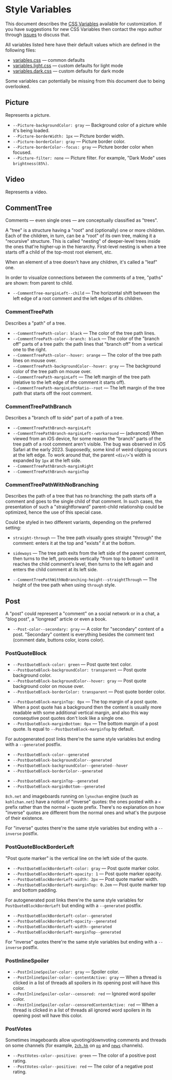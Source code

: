 # Style Variables

This document describes the [CSS Variables](https://developer.mozilla.org/docs/Web/CSS/Using_CSS_custom_properties) available for customization. If you have suggestions for new CSS Variables then contact the repo author through [issues](https://gitlab.com/catamphetamine/social-components-react/issues) to discuss that.

All variables listed here have their default values which are defined in the following files:
* [variables.css](https://gitlab.com/catamphetamine/social-components-react/blob/master/style/variables.css) — common defaults
* [variables.light.css](https://gitlab.com/catamphetamine/social-components-react/blob/master/style/variables.light.css) — custom defaults for light mode
* [variables.dark.css](https://gitlab.com/catamphetamine/social-components-react/blob/master/style/variables.dark.css) — custom defaults for dark mode

Some variables can potentially be missing from this document due to being overlooked.

## Picture

Represents a picture.

* `--Picture-backgroundColor: gray` — Background color of a picture while it's being loaded.
* `--Picture-borderWidth: 1px` — Picture border width.
* `--Picture-borderColor: gray` — Picture border color.
* `--Picture-borderColor--focus: gray` — Picture border color when focused.
* `--Picture-filter: none` — Picture filter. For example, "Dark Mode" uses `brightness(85%)`.

## Video

Represents a video.

## CommentTree

Comments — even single ones — are conceptually classified as "trees".

A "tree" is a structure having a "root" and (optionally) one or more children. Each of the children, in turn, can be a "root" of its own tree, making it a "recursive" structure. This is called "nesting" of deeper-level trees inside the ones that're higher-up in the hierarchy. First-level nesting is when a tree starts off a child of the top-most root element, etc.

When an element of a tree doesn't have any children, it's called a "leaf" one.

In order to visualize connections between the comments of a tree, "paths" are shown: from parent to child.

* `--CommentTree-marginLeft--child` — The horizontal shift between the left edge of a root comment and the left edges of its children.

### CommentTreePath

Describes a "path" of a tree.

* `--CommentTreePath-color: black` — The color of the tree path lines.
* `--CommentTreePath-color--branch: black` — The color of the "branch off" parts of a tree path: the path lines that "branch off" from a vertical one to the right.
* `--CommentTreePath-color--hover: orange` — The color of the tree path lines on mouse over.
* `--CommentTreePath-backgroundColor--hover: gray` — The background color of the tree path on mouse over.
* `--CommentTreePath-marginLeft` — The left margin of the tree path (relative to the left edge of the comment it starts off).
* `--CommentTreePath-marginLeftRatio--root` — The left margin of the tree path that starts off the root comment.

### CommentTreePathBranch

Describes a "branch off to side" part of a path of a tree.

* `--CommentTreePathBranch-marginLeft`
* `--CommentTreePathBranch-marginLeft--workaround` — (advanced) When viewed from an iOS device, for some reason the "branch" parts of the tree path of a root comment aren't visible. The bug was observed in iOS Safari at the early 2023. Supposedly, some kind of weird clipping occurs at the left edge. To work around that, the parent `<div/>`'s width is expanded by `1px` at the left side.
* `--CommentTreePathBranch-marginRight`
* `--CommentTreePathBranch-marginTop`

### CommentTreePathWithNoBranching

Describes the path of a tree that has no branching: the path starts off a comment and goes to the single child of that comment. In such cases, the presentation of such a "straightforward" parent-child relationship could be optimized, hence the use of this special case.

Could be styled in two different variants, depending on the preferred setting:
* `straight-through` — The tree path visually goes straight "through" the comment: enters it at the top and "exists" it at the bottom.
* `sideways` — The tree path exits from the left side of the parent comment, then turns to the left, proceeds vertically "from top to bottom" until it reaches the child comment's level, then turns to the left again and enters the child comment at its left side.

* `--CommentTreePathWithNoBranching-height--straightThrough` — The height of the tree path when using `through` style.

## Post

A "post" could represent a "comment" on a social network or in a chat, a "blog post", a "longread" article or even a book.

* `--Post-color--secondary: gray` — A color for "secondary" content of a post. "Secondary" content is everything besides the comment text (comment date, buttons color, icons color).

### PostQuoteBlock

* `--PostQuoteBlock-color: green` — Post quote text color.
* `--PostQuoteBlock-backgroundColor: transparent` — Post quote background color.
* `--PostQuoteBlock-backgroundColor--hover: gray` — Post quote background color on mouse over.
* `--PostQuoteBlock-borderColor: transparent` — Post quote border color.
<!-- * `--PostQuoteBlock-borderColor--hover: gray` — Post quote border color on mouse over. -->
<!-- * `--PostQuoteBlock-spacing: 0px` — The spacing between the "blocks" of a post quote. Each block is marked by a `PostQuoteBlockBorderLeft` (a vertical line on the left side of a quote). -->
* `--PostQuoteBlock-marginTop: 0px` — The top margin of a post quote. When a post quote has a background then the content is usually more readable with some additional vertical margin, and also this way consequtive post quotes don't look like a single one.
* `--PostQuoteBlock-marginBottom: 0px` — The bottom margin of a post quote. Is equal to `--PostQuoteBlock-marginTop` by default.

For autogenerated post links there're the same style variables but ending with a `--generated` postfix.

* `--PostQuoteBlock-color--generated`
* `--PostQuoteBlock-backgroundColor--generated`
* `--PostQuoteBlock-backgroundColor--generated--hover`
* `--PostQuoteBlock-borderColor--generated`
<!-- * `--PostQuoteBlock-borderColor--generated--hover` -->
<!-- * `--PostQuoteBlock-spacing--generated` -->
* `--PostQuoteBlock-marginTop--generated`
* `--PostQuoteBlock-marginBottom--generated`

`8ch.net` and imageboards running on `lynxchan` engine (such as `kohlchan.net`) have a notion of "inverse" quotes: the ones posted with a `<` prefix rather than the normal `>` quote prefix. There's no explanation on how "inverse" quotes are different from the normal ones and what's the purpose of their existence.

For "inverse" quotes there're the same style variables but ending with a `--inverse` postfix.

### PostQuoteBlockBorderLeft

"Post quote marker" is the vertical line on the left side of the quote.

* `--PostQuoteBlockBorderLeft-color: gray` — Post quote marker color.
* `--PostQuoteBlockBorderLeft-opacity: 1` — Post quote marker opacity.
* `--PostQuoteBlockBorderLeft-width: 2px` — Post quote marker width.
* `--PostQuoteBlockBorderLeft-marginTop: 0.2em` — Post quote marker top and bottom padding.

For autogenerated post links there're the same style variables for `PostQuoteBlockBorderLeft` but ending with a `--generated` postfix.

* `--PostQuoteBlockBorderLeft-color--generated`
* `--PostQuoteBlockBorderLeft-opacity--generated`
* `--PostQuoteBlockBorderLeft-width--generated`
* `--PostQuoteBlockBorderLeft-marginTop--generated`

For "inverse" quotes there're the same style variables but ending with a `--inverse` postfix.

### PostInlineSpoiler

* `--PostInlineSpoiler-color: gray` — Spoiler color.
* `--PostInlineSpoiler-color--contentActive: gray` — When a thread is clicked in a list of threads all spoilers in its opening post will have this color.
* `--PostInlineSpoiler-color--censored: red` — Ignored word spoiler color.
* `--PostInlineSpoiler-color--censoredContentActive: red` — When a thread is clicked in a list of threads all ignored word spoilers in its opening post will have this color.

<!-- ### PostAttachment -->

<!-- * `--PostAttachment-shadowColor--hover: gray` — The color of `box-shadow` of a post attachment on mouse over. -->

### PostVotes

Sometimes imageboards allow upvoting/downvoting comments and threads on some channels (for example, [`2ch.hk`](https://2ch.hk/) on [`po`](https://2ch.hk/po/) and [`news`](https://2ch.hk/news/) channels).

* `--PostVotes-color--positive: green` — The color of a positive post rating.
* `--PostVotes-color--positive: red` — The color of a negative post rating.
